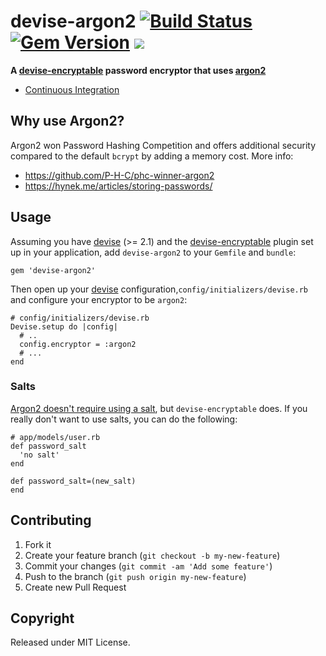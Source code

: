 devise-argon2 [![Build Status](https://secure.travis-ci.org/erdostom/devise-argon2.png)][Continuous Integration] [![Gem Version](https://badge.fury.io/rb/devise-argon2.svg)](https://badge.fury.io/rb/devise-argon2)  ![](https://ruby-gem-downloads-badge.herokuapp.com/devise-argon2?type=total)
=============

**A [devise-encryptable] password encryptor that uses [argon2]**

  * [Continuous Integration]

[Continuous Integration]: http://travis-ci.org/erdostom/devise-argon2 "Continuous integration @ travis-ci.org"

[argon2]: https://github.com/technion/ruby-argon2
[devise]: https://github.com/plataformatec/devise
[devise-encryptable]: https://github.com/plataformatec/devise-encryptable

## Why use Argon2?

Argon2 won Password Hashing Competition and offers additional security compared to the default `bcrypt` by adding a memory cost. More info:

- https://github.com/P-H-C/phc-winner-argon2
- https://hynek.me/articles/storing-passwords/

## Usage

Assuming you have [devise] (>= 2.1) and the [devise-encryptable] plugin
set up in your application, add `devise-argon2` to your `Gemfile` and `bundle`:

    gem 'devise-argon2'

Then open up your [devise] configuration,`config/initializers/devise.rb` and configure your encryptor to be `argon2`:

    # config/initializers/devise.rb
    Devise.setup do |config|
      # ..
      config.encryptor = :argon2
      # ...
    end

### Salts

[Argon2 doesn't require using a salt](https://github.com/technion/ruby-argon2#salts-in-general), but `devise-encryptable` does. If you really don't want to use salts, you can do the following:

````
# app/models/user.rb
def password_salt
  'no salt'
end

def password_salt=(new_salt)
end
````

## Contributing

1. Fork it
2. Create your feature branch (`git checkout -b my-new-feature`)
3. Commit your changes (`git commit -am 'Add some feature'`)
4. Push to the branch (`git push origin my-new-feature`)
5. Create new Pull Request

## Copyright

Released under MIT License.
